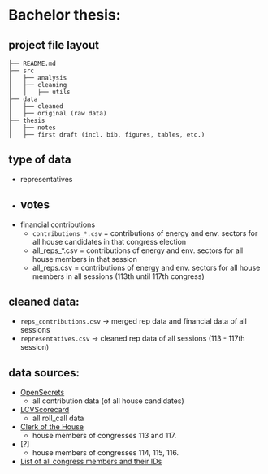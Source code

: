 # Bachelor thesis:

## project file layout
```
├── README.md
├── src
│   ├── analysis
│   ├── cleaning
│   │   ├── utils  
├── data
│   ├── cleaned
│   ├── original (raw data)
├── thesis
│   ├── notes
│   ├── first draft (incl. bib, figures, tables, etc.)

```
## type of data
- representatives
- votes
    - 
- financial contributions 
    - `contributions_*.csv` = contributions of energy and env. sectors for all house candidates in that congress election
    - all_reps_*.csv = contributions of energy and env. sectors for all house members in that session
    - all_reps.csv = contributions of energy and env. sectors for all house members in all sessions (113th until 117th congress)

## cleaned data:
- `reps_contributions.csv` -> merged rep data and financial data of all sessions
- `representatives.csv` -> cleaned rep data of all sessions (113 - 117th session)

## data sources:
- [OpenSecrets](https://www.opensecrets.org/)
    - all contribution data (of all house candidates)
- [LCVScorecard](https://scorecard.lcv.org)
    - all roll_call data
- [Clerk of the House](https://clerk.house.gov/)
    - house members of congresses 113 and 117.
- [?]
    - house members of congresses 114, 115, 116.
- [List of all congress members and their IDs](https://www.congress.gov/help/field-values/member-bioguide-ids)
    